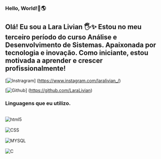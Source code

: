 ### Hello, World!👋🌎

## Olá! Eu sou a Lara Livian 🖐️✨ Estou no meu terceiro período do curso Análise e Desenvolvimento de Sistemas. Apaixonada por tecnologia e inovação. Como iniciante, estou motivada a aprender e crescer profissionalmente!
[![Instragram](https://img.shields.io/badge/Instagram-E4405F?style=for-the-badge&logo=instagram&logoColor=white)] (https://www.instagram.com/laralivian_/)

[![Github](https://img.shields.io/badge/GitHub-100000?style=for-the-badge&logo=github&logoColor=white)] (https://github.com/LaraLivian)

### Linguagens que eu utilizo.
<div style= "display: inline block"> <br/>
<img aling = "center" alt="html5" src ="https://img.shields.io/badge/HTML5-E34F26?style=for-the-badge&logo=html5&logoColor=white"
</div>
<div style= "display: inline block"> <br/>
<img aling = "center" alt="CSS" src ="https://img.shields.io/badge/CSS-239120?&style=for-the-badge&logo=css3&logoColor=white" />
</div>
<div style= "display: inline block"> <br/>
<img aling = "center" alt="MYSQL" src ="https://img.shields.io/badge/MySQL-005C84?style=for-the-badge&logo=mysql&logoColor=white" />
</div>
<div style= "display: inline block"> <br/>
<img aling = "center" alt="C" src ="https://img.shields.io/badge/C%2B%2B-00599C?style=for-the-badge&logo=c%2B%2B&logoColor=white
" />
</div>

